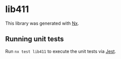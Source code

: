 # lib411

This library was generated with [Nx](https://nx.dev).

## Running unit tests

Run `nx test lib411` to execute the unit tests via [Jest](https://jestjs.io).
